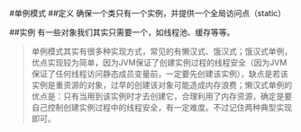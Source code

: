 #单例模式
##定义
确保一个类只有一个实例，并提供一个全局访问点（static）

##实例
有一些对象我们其实只需要一个，如线程池、缓存等等。
> 单例模式其实有很多种实现方式，常见的有懒汉式、饿汉式；饿汉式单例，优点实现较为简单，因为JVM保证了创建实例过程的线程安全（因为JVM保证了任何线程访问静态成员变量前，一定要先创建该实例），缺点是若该实例是重资源的对象，过早的创建该对象可能造成内存浪费；懒汉式单例的优点是：只有当用到该实例时才去创建它，合理利用了内存资源，确定是要自己控制创建实例过程中的线程安全，有一定难度。不过记住两种典型实现即可。